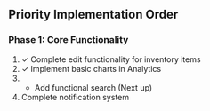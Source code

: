 ## Priority Implementation Order

### Phase 1: Core Functionality
1. ✓ Complete edit functionality for inventory items
2. ✓ Implement basic charts in Analytics
3. - Add functional search (Next up)
4. Complete notification system 